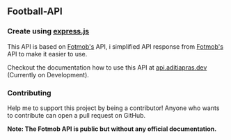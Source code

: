 ## Football-API

### Create using [express.js](https://expressjs.com)

This API is based on [Fotmob's](https://fotmob.com) API, i simplified API response from [Fotmob's](https://fotmob.com) API to make it easier to use.

Checkout the documentation how to use this API at [api.aditiapras.dev](https://api.aditiapras.dev) (Currently on Development).

### Contributing

Help me to support this project by being a contributor!
Anyone who wants to contribute can open a pull request on GitHub.

**Note: The Fotmob API is public but without any official documentation.**
